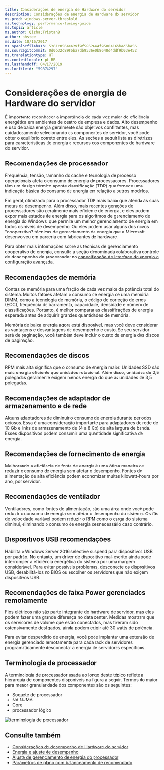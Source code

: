 ```yaml
---
title: Considerações de energia de Hardware do servidor
description: Considerações de energia de Hardware do servidor
ms.prod: windows-server-threshold
ms.technology: performance-tuning-guide
ms.topic: article
ms.author: Qizha;TristanB
author: phstee
ms.date: 10/16/2017
ms.openlocfilehash: 5261c856a0a29f9f58526e4f9580a16bbed5be56
ms.sourcegitcommit: 0d0b32c8986ba7db9536e0b8648d4ddf9b03e452
ms.translationtype: HT
ms.contentlocale: pt-BR
ms.lasthandoff: 04/17/2019
ms.locfileid: "59874297"
---
```

# <a name="server-hardware-power-considerations"></a>Considerações de energia de Hardware do servidor

É importante reconhecer a importância de cada vez maior de eficiência energética em ambientes de centro de empresa e dados. Alto desempenho e uso de baixa energia geralmente são objetivos conflitantes, mas cuidadosamente selecionando os componentes de servidor, você pode obter o equilíbrio correto entre eles. As seções a seguir lista as diretrizes para características de energia e recursos dos componentes de hardware do servidor.

## <a name="processor-recommendations"></a>Recomendações de processador

Frequência, tensão, tamanho do cache e tecnologia de processo operacionais afeta o consumo de energia de processadores. Processadores têm um design térmico aponte classificação (TDP) que fornece uma indicação básica do consumo de energia em relação a outros modelos.

Em geral, otimizado para o processador TDP mais baixo que atenda às suas metas de desempenho. Além disso, mais recentes gerações de processadores são geralmente mais eficiente de energia, e eles podem expor mais estados de energia para os algoritmos de gerenciamento de energia do Windows, que permite um melhor gerenciamento de energia em todos os níveis de desempenho. Ou eles podem usar alguns dos novos "cooperativo? técnicas de gerenciamento de energia que a Microsoft desenvolveu em parceria com fabricantes de hardware.

Para obter mais informações sobre as técnicas de gerenciamento cooperativo de energia, consulte a seção denominada colaborativa controle de desempenho do processador na [especificação de Interface de energia e configuração avançada](http://www.uefi.org/sites/default/files/resources/ACPI_5_1release.pdf).


## <a name="memory-recommendations"></a>Recomendações de memória
Contas de memória para uma fração de cada vez maior da potência total do sistema. Muitos fatores afetam o consumo de energia de uma memória DIMM, como a tecnologia de memória, o código de correção de erros (ECC), frequência de barramento, capacidade, densidade e número de classificações. Portanto, é melhor comparar as classificações de energia esperada antes de adquirir grandes quantidades de memória.

Memória de baixa energia agora está disponível, mas você deve considerar as vantagens e desvantagens de desempenho e custo. Se seu servidor será de paginação, você também deve incluir o custo de energia dos discos de paginação.


## <a name="disks-recommendations"></a>Recomendações de discos
RPM mais alta significa que o consumo de energia maior. Unidades SSD são mais energia eficiente que unidades rotacional. Além disso, unidades de 2,5 polegadas geralmente exigem menos energia do que as unidades de 3,5 polegadas.

## <a name="network-and-storage-adapter-recommendations"></a>Recomendações de adaptador de armazenamento e de rede
Alguns adaptadores de diminuir o consumo de energia durante períodos ociosos. Essa é uma consideração importante para adaptadores de rede de 10 Gb e links de armazenamento de (4 a 8 Gb) de alta largura de banda. Esses dispositivos podem consumir uma quantidade significativa de energia.


## <a name="power-supply-recommendations"></a>Recomendações de fornecimento de energia
Melhorando a eficiência de fonte de energia é uma ótima maneira de reduzir o consumo de energia sem afetar o desempenho. Fontes de alimentação de alta eficiência podem economizar muitas kilowatt-hours por ano, por servidor.


## <a name="fan-recommendations"></a>Recomendações de ventilador
Ventiladores, como fontes de alimentação, são uma área onde você pode reduzir o consumo de energia sem afetar o desempenho do sistema. Os fãs de velocidade variável podem reduzir o RPM como o carga do sistema diminui, eliminando o consumo de energia desnecessário caso contrário.


## <a name="usb-devices-recommendations"></a>Dispositivos USB recomendações
Habilita o Windows Server 2016 selective suspend para dispositivos USB por padrão. No entanto, um driver de dispositivo mal-escrito ainda pode interromper a eficiência energética do sistema por uma margem considerável. Para evitar possíveis problemas, desconecte os dispositivos USB, desabilitá-los no BIOS ou escolher os servidores que não exigem dispositivos USB.


## <a name="remotely-managed-power-strip-recommendations"></a>Recomendações de faixa Power gerenciados remotamente
Fios elétricos não são parte integrante do hardware de servidor, mas eles podem fazer uma grande diferença no data center. Medidas mostram que os servidores de volume que estão conectados, mas tiveram sido ostensivamente desligados, ainda podem exigir até 30 watts de potência.

Para evitar desperdício de energia, você pode implantar uma extensão de energia gerenciado remotamente para cada rack de servidores programaticamente desconectar a energia de servidores específicos.

## <a name="processor-terminology"></a>Terminologia de processador
A terminologia de processador usada ao longo deste tópico reflete a hierarquia de componentes disponíveis na figura a seguir. Termos do maior para menor granularidade dos componentes são os seguintes:

-   Soquete de processador
-   Nó NUMA
-   Core
-   processador lógico

![terminologia de processador](../media/perftune-guide-figure-1.png)

## <a name="see-also"></a>Consulte também
- [Considerações de desempenho de Hardware do servidor](index.md)
- [Energia e ajuste de desempenho](power/power-performance-tuning.md)
- [Ajuste de gerenciamento de energia do processador](power/processor-power-management-tuning.md)
- [Parâmetros de plano com balanceamento de recomendado](power/recommended-balanced-plan-parameters.md)
